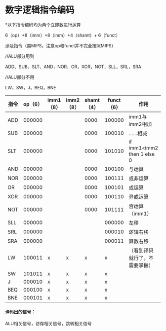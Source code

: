 #  数字逻辑指令编码

*以下指令编码均为两个立即数进行运算

6（op）+8（imm）+8（imm）+4（shamt）+ 6（funct）

涉及指令（类MIPS，注意op和funct并不完全按照MIPS）

//ALU部分用到

ADD、SUB、SLT、AND，NOR，OR，XOR，NOT，SLL，SRL，SRA

//ALU部分不用

LW，SW，J，BEQ，BNE



| 指令 | op（6） | imm1（8） | imm2（8） | shamt（4） | funct（6） | 作用                           |
| ---- | ------- | --------- | --------- | ---------- | ---------- | ------------------------------ |
| ADD  | 000000  |           |           | 0000       | 100000     | imm1与imm2相加                 |
| SUB  | 000000  |           |           | 0000       | 100010     | ……相减                         |
| SLT  | 000000  |           |           | 0000       | 101010     | if imm1<imm2 then 1 else 0     |
| AND  | 000000  |           |           | 0000       | 100100     | 与运算                         |
| NOR  | 000000  |           |           | 0000       | 100111     | 或非运算                       |
| OR   | 000000  |           |           | 0000       | 100101     | 或运算                         |
| XOR  | 000000  |           |           | 0000       | 100110     | 异或运算                       |
| NOT  | 000000  |           |           | 0000       | 101111     | 否运算（imm1）                 |
| SLL  | 000000  |           |           |            | 000000     | 左移                           |
| SRL  | 000000  |           |           |            | 000010     | 逻辑右移                       |
| SRA  | 000000  |           |           |            | 000011     | 算数右移                       |
| LW   | 100011  | x         | x         | x          | x          | （看到译码就行了，不需要掌握） |
| SW   | 101011  | x         | x         | x          | x          |                                |
| J    | 000010  | x         | x         | x          | x          |                                |
| BEQ  | 000100  | x         | x         | x          | x          |                                |
| BNE  | 000101  | x         | x         | x          | x          |                                |

#### 译码出的信号：

ALU相关信号，访存相关信号，跳转相关信号
